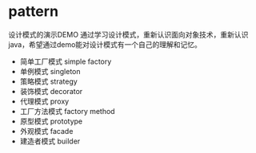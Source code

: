 # pattern
设计模式的演示DEMO
 通过学习设计模式，重新认识面向对象技术，重新认识java，希望通过demo能对设计模式有一个自己的理解和记忆。

- 简单工厂模式 simple factory
- 单例模式 singleton
- 策略模式 strategy
- 装饰模式 decorator
- 代理模式 proxy
- 工厂方法模式 factory method
- 原型模式 prototype
- 外观模式 facade
- 建造者模式 builder
